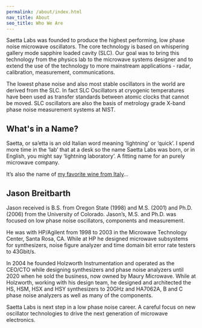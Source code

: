 ```yaml
---
permalink: /about/index.html
nav_title: About
seo_title: Who We Are
---
```


Saetta Labs was founded to produce the highest performing, low phase noise microwave oscillators. The core technology is based on whispering gallery mode sapphire loaded cavity (SLC). Our goal was to bring this technology from the physics lab to the microwave systems designer and to extend the use of the technology to more mainstream applications - radar, calibration, measurement, communications.

The lowest phase noise and also most stable oscillators in the world are derived from the SLC. In fact SLC Oscillators at cryogenic temperatures have been used as transfer standards between atomic clocks that cannot be moved. SLC oscillators are also the basis of metrology grade X-band phase noise measurement systems at NIST.

## What's in a Name?

Saetta, or sa’etta is an old Italian word meaning ‘lightning’ or ‘quick’. I spend more time in the ‘lab’ that at a desk so the name Saetta Labs was born, or in English, you might say ‘lightning laboratory’. A fitting name for an purely microwave company.

It’s also the name of [my favorite wine from Italy](http://www.montebernardi.com/)...

## Jason Breitbarth

Jason received is B.S. from Oregon State (1998) and M.S. (2001) and Ph.D. (2006) from the University of Colorado. Jason’s, M.S. and Ph.D. was focused on low phase noise oscillators, components and measurement.

He was with HP/Agilent from 1998 to 2003 in the Microwave Technology Center, Santa Rosa, CA. While at HP he designed microwave subsystems for synthesizers, noise figure analyzer and time domain bit error rate testers to 43Gbit/s.

In 2004 he founded Holzworth Instrumentation and operated as the CEO/CTO while designing synthesizers and phase noise analyzers until 2020 when he sold the business, now owned by Maury Microwave. While at Holzworth, working with his design team, he designed and architected the HS, HSM, HSX and HSY synthesizers to 20GHz and HA7062A, B and C phase noise analyzers as well as many of the components.

Saetta Labs is next step in a low phase noise career. A careful focus on new oscillator technologies to drive the next generation of microwave electronics.
